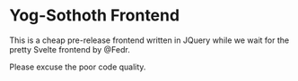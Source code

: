 # Yog-Sothoth Frontend

This is a cheap pre-release frontend written in JQuery while we wait for the pretty Svelte frontend by @Fedr.

Please excuse the poor code quality.
